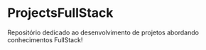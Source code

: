 # ProjectsFullStack
Repositório dedicado ao desenvolvimento de projetos abordando conhecimentos FullStack!
